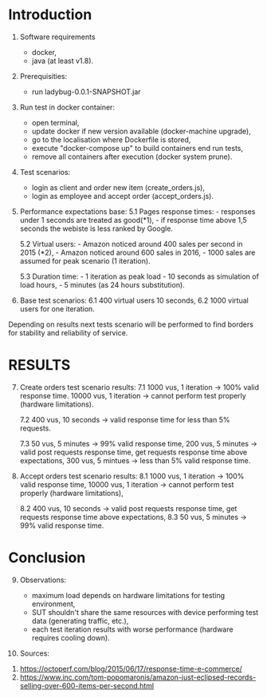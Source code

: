 # Introduction
1. Software requirements
    - docker, 
    - java (at least v1.8).

2. Prerequisities:
    - run ladybug-0.0.1-SNAPSHOT.jar

3. Run test in docker container:
    - open terminal,
    - update docker if new version available
    (docker-machine upgrade),
    - go to the localisation where Dockerfile is stored,
    - execute "docker-compose up" to build 
    containers end run tests,
    - remove all containers after execution
    (docker system prune).

4. Test scenarios:
    - login as client and order new item (create_orders.js),
    - login as employee and accept order (accept_orders.js).

5. Performance expectations base:
    5.1 Pages response times:
        - responses under 1 seconds are treated as good(*1),
        - if response time above 1,5 seconds the webiste is less ranked by Google.

    5.2 Virtual users:
        - Amazon noticed around 400 sales per second in 2015 (*2),
        - Amazon noticed around 600 sales in 2016,
        - 1000 sales are assumed for peak scenario (1 iteration).

    5.3 Duration time:
        - 1 iteration as peak load 
        - 10 seconds as simulation of load hours,
        - 5 minutes (as 24 hours substitution).

6. Base test scenarios:
    6.1 400 virtual users 10 seconds,
    6.2 1000 virtual users for one iteration.

Depending on results next tests scenario will be performed to find borders for stability and reliability of service.


# RESULTS
7. Create orders test scenario results:
    7.1 1000 vus, 1 iteration -> 100% valid response time.
        10000 vus, 1 iteration -> cannot perform test properly (hardware limitations).

    7.2 400 vus, 10 seconds -> valid response time for less than 5% requests.

    7.3 50 vus, 5 minutes -> 99% valid response time,
        200 vus, 5 minutes -> valid post requests response time, get requests response time above expectations,
        300 vus, 5 mintues -> less than 5% valid response time.

8. Accept orders test scenario results:
    8.1 1000 vus, 1 iteration -> 100% valid response time,
        10000 vus, 1 iteration -> cannot perform test properly (hardware limitations),

    8.2 400 vus, 10 seconds -> valid post requests response time, get requests response time above expectations,
    8.3 50 vus, 5 minutes -> 99% valid response time.


# Conclusion
9. Observations: 
    - maximum load depends on hardware limitations for testing environment,
    - SUT shouldn't share the same resources with device performing test data (generating traffic, etc.),
    - each test iteration results with worse performance (hardware requires cooling down).

10. Sources:
1) https://octoperf.com/blog/2015/06/17/response-time-e-commerce/
2) https://www.inc.com/tom-popomaronis/amazon-just-eclipsed-records-selling-over-600-items-per-second.html